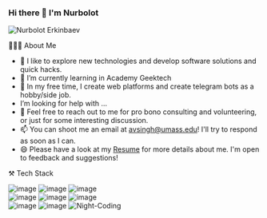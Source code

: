 ### Hi there 👋 I'm Nurbolot


![Nurbolot Erkinbaev](https://user-images.githubusercontent.com/108578199/207243682-11dab3f3-b079-4817-8a75-5279b4273003.png)

👨🏻‍💻  About Me
- 🔭 I like to explore new technologies and develop software solutions and quick hacks.
- 🌱 I’m currently learning in Academy Geektech
- 🤔  In my free time, I create web platforms and create telegram bots as a hobby/side job.
-  I’m looking for help with ...
- 💬 Feel free to reach out to me for pro bono consulting and volunteering, or just for some interesting discussion.
- 📫 You can shoot me an email at avsingh@umass.edu! I'll try to respond as soon as I can.
- 😄 Please have a look at my <a href="https://drive.google.com/file/d/1OXn6lGyzfrYCM4Tf_mR2oI3yKU6R-t43/view?usp=sharing" target="_blank">Resume</a> for more details about me. I'm open to feedback and suggestions!


⚒️ Tech Stack


![image](https://img.shields.io/badge/-telegram-blue)    ![image](https://user-images.githubusercontent.com/108578199/207296011-bd25e675-cf99-426c-b70a-c15827ffbea3.png)   ![image](https://user-images.githubusercontent.com/108578199/207249146-11285c44-3a98-4a8c-8ad4-0920e2fe55c4.png)  
![image](https://user-images.githubusercontent.com/108578199/207300428-2ec55d33-da4d-49db-a8d7-0c97bd6e1867.png)  ![image](https://user-images.githubusercontent.com/108578199/207249375-3c0f472c-e871-40da-af20-c51aa51bd2e5.png)  ![image](https://user-images.githubusercontent.com/108578199/207250264-6af5d82d-8547-4d90-96e0-dca771d2bd06.png)   
![image](https://user-images.githubusercontent.com/108578199/207298040-98a2e8b9-3ec4-4ba1-aa43-7bf31eb28966.png)   ![image](https://img.shields.io/badge/-aigrambot-informational)      ![Night-Coding](https://user-images.githubusercontent.com/108578199/207301765-9825cd34-5fec-4cdc-bcad-79ef4bc7695c.gif)



